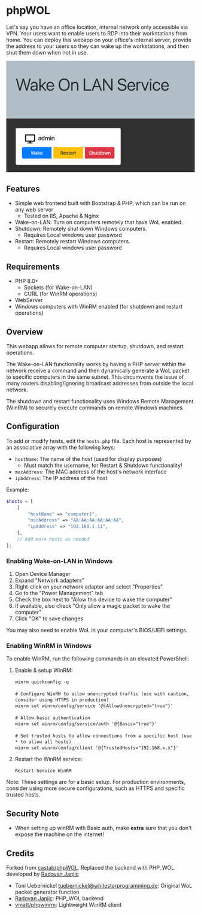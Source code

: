 # phpWOL

Let's say you have an office location, internal network only accessible via VPN. Your users want to enable users to RDP into their workstations from home. You can deploy this webapp on your office's internal server, provide the address to your users so they can wake up the workstations, and then shut them down when not in use.

![img.png](img.png)

## Features
- Simple web frontend built with Bootstrap & PHP, which can be run on any web server 
  - Tested on IIS, Apache & Nginx
- Wake-on-LAN: Turn on computers remotely that have WoL enabled.
- Shutdown: Remotely shut down Windows computers.
  - Requires Local windows user password
- Restart: Remotely restart Windows computers.
  - Requires Local windows user password

## Requirements
- PHP 8.0+
  - Sockets (for Wake-on-LAN)
  - CURL (for WinRM operations)
- WebServer
- Windows computers with WinRM enabled (for shutdown and restart operations)

## Overview
This webapp allows for remote computer startup, shutdown, and restart operations.

The Wake-on-LAN functionality works by having a PHP server within the network receive a command and then dynamically generate a WoL packet to specific computers in the same subnet. This circumvents the issue of many routers disabling/ignoring broadcast addresses from outside the local network.

The shutdown and restart functionality uses Windows Remote Management (WinRM) to securely execute commands on remote Windows machines.
## Configuration

To add or modify hosts, edit the `hosts.php` file. Each host is represented by an associative array with the following keys:

- `hostName`: The name of the host (used for display purposes)
  - Must match the username, for Restart & Shutdown functionality!
- `macAddress`: The MAC address of the host's network interface
- `ipAddress`: The IP address of the host

Example:

```php
$hosts = [
    [
        "hostName" => "computer1",
        "macAddress" => "AA:AA:AA:AA:AA:AA",
        "ipAddress" => "192.168.1.11",
    ],
    // Add more hosts as needed
];
```

### Enabling Wake-on-LAN in Windows

1. Open Device Manager
2. Expand "Network adapters"
3. Right-click on your network adapter and select "Properties"
4. Go to the "Power Management" tab
5. Check the box next to "Allow this device to wake the computer"
6. If available, also check "Only allow a magic packet to wake the computer"
7. Click "OK" to save changes

You may also need to enable WoL in your computer's BIOS/UEFI settings.

### Enabling WinRM in Windows

To enable WinRM, run the following commands in an elevated PowerShell:

1. Enable & setup WinRM:
   ```
   winrm quickconfig -q
   
   # Configure WinRM to allow unencrypted traffic (use with caution, consider using HTTPS in production)
   winrm set winrm/config/service '@{AllowUnencrypted="true"}'
   
   # Allow basic authentication
   winrm set winrm/config/service/auth '@{Basic="true"}'
   
   # Set trusted hosts to allow connections from a specific host (use * to allow all hosts)
   winrm set winrm/config/client '@{TrustedHosts="192.168.x.x"}'
   ```

2. Restart the WinRM service:
   ```
   Restart-Service WinRM
   ```

Note: These settings are for a basic setup. For production environments, consider using more secure configurations, such as HTTPS and specific trusted hosts.

## Security Note
- When setting up winRM with Basic auth, make **extra** sure that you don't expose the machine on the internet!
## Credits
Forked from [castab/phpWOL](https://github.com/castab/phpWOL). Replaced the backend with PHP_WOL developed by [Radovan Janjic](https://radovanjanjic.com)
- Toni Uebernickel <tuebernickel@whitestarprogramming.de>: Original WoL packet generator function
- [Radovan Janjic](https://radovanjanjic.com): PHP_WOL backend
- [vmatt/phpwinrm](https://github.com/vmatt/phpwinrm): Lightweight WinRM client

